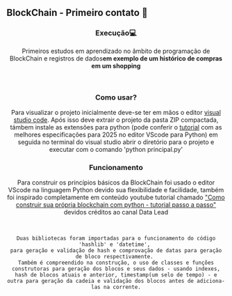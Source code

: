 <div id="interface">
<h2><span>BlockChain</span> - <span>Primeiro contato</span> 📄</h2>
<main id="apresentacao" align="center">
<h3 align="center">Execução💻</h3>

<p>Primeiros estudos em aprendizado no âmbito de programação de BlockChain e registros de dados<strong>em exemplo de um histórico de compras em um shopping</strong></p><br>

<h3>Como usar?</h3>

<p>Para visualizar o projeto inicialmente deve-se ter em mãos o editor <a href="https://code.visualstudio.com/">visual studio code</a>. Após isso deve extrair o projeto da pasta ZIP compactada, támbem instale as extensões para python (pode conferir o <a href="https://www.youtube.com/watch?v=tojGZkpP-q4">tutorial</a> com as melhores especificações para 2025 no editor VScode para Python) em seguida no terminal do visual studio abrir o diretório para o projeto e executar com o comando 'python principal.py'</p>

<h3>Funcionamento</h3>

<p>Para construir os princípios básicos da BlockChain foi usado o editor VScode na linguagem Python devido sua flexibilidade e facilidade, também foi inspirado completamente em conteúdo youtube tutorial chamado <a href="https://www.youtube.com/watch?v=yBuzx8akAd0">"Como construir sua própria blockchain com python - tutorial passo a passo"</a> devidos créditos ao canal Data Lead</p>
<br>

    Duas bibliotecas foram importadas para o funcionamento do código 'hashlib' e 'datetime', 
    para geração e validação de hash e comprovação de datas para geração de bloco respectivamente. 
    Também é compreendido na construção, o uso de classes e funções construtoras para geração dos blocos e seus dados - usando indexes, hash de blocos atuais e anterior, timestamp(um selo de tempo) - e outra para geração da cadeia e validação dos blocos antes de adiciona-las na corrente.

</main>
